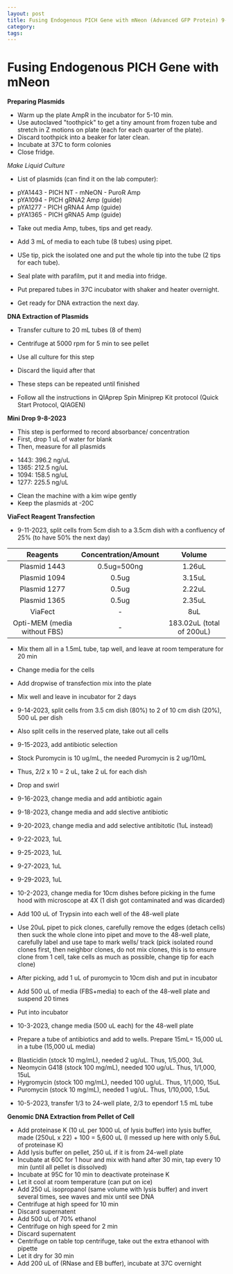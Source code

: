 ```yaml
---
layout: post
title: Fusing Endogenous PICH Gene with mNeon (Advanced GFP Protein) 9-5-2023
category:
tags:
---
```


# Fusing Endogenous PICH Gene with mNeon

**Preparing Plasmids**

- Warm up the plate AmpR in the incubator for 5-10 min.
- Use autoclaved "toothpick" to get a tiny amount from frozen tube and stretch in Z motions on plate (each for each quarter of the plate).
- Discard toothpick into a beaker for later clean.
- Incubate at 37C to form colonies
- Close fridge.

*Make Liquid Culture*

- List of plasmids (can find it on the lab computer):
+ pYA1443 - PICH NT - mNeON - PuroR Amp
+ pYA1094 - PICH gRNA2 Amp (guide)
+ pYA1277 - PICH gRNA4 Amp (guide)
+ pYA1365 - PICH gRNA5 Amp (guide)

- Take out media Amp, tubes, tips and get ready.
- Add 3 mL of media to each tube (8 tubes) using pipet.
- USe tip, pick the isolated one and put the whole tip into the tube (2 tips for each tube).
- Seal plate with parafilm, put it and media into fridge.
- Put prepared tubes in 37C incubator with shaker and heater overnight.

- Get ready for DNA extraction the next day.

**DNA Extraction of Plasmids**

- Transfer culture to 20 mL tubes (8 of them)
- Centrifuge at 5000 rpm for 5 min to see pellet
- Use all culture for this step
- Discard the liquid after that
- These steps can be repeated until finished

- Follow all the instructions in QIAprep Spin Miniprep Kit protocol (Quick Start Protocol, QIAGEN)

**Mini Drop 9-8-2023**

- This step is performed to record absorbance/ concentration
- First, drop 1 uL of water for blank
- Then, measure for all plasmids
+ 1443: 396.2 ng/uL
+ 1365: 212.5 ng/uL
+ 1094: 158.5 ng/uL
+ 1277: 225.5 ng/uL
- Clean the machine with a kim wipe gently
- Keep the plasmids at -20C

**ViaFect Reagent Transfection**

- 9-11-2023, split cells from 5cm dish to a 3.5cm dish with a confluency of 25% (to have 50% the next day)

**Reagents**|**Concentration/Amount**|**Volume**
:------:|:---------:|:----------:
Plasmid 1443|0.5ug=500ng|1.26uL
Plasmid 1094|0.5ug|3.15uL
Plasmid 1277|0.5ug|2.22uL
Plasmid 1365|0.5ug|2.35uL
ViaFect|-|8uL
Opti-MEM (media without FBS)|-|183.02uL (total of 200uL)

- Mix them all in a 1.5mL tube, tap well, and leave at room temperature for 20 min

- Change media for the cells
- Add dropwise of transfection mix into the plate
- Mix well and leave in incubator for 2 days

- 9-14-2023, split cells from 3.5 cm dish (80%) to 2 of 10 cm dish (20%), 500 uL per dish
- Also split cells in the reserved plate, take out all cells

- 9-15-2023, add antibiotic selection
- Stock Puromycin is 10 ug/mL, the needed Puromycin is 2 ug/10mL
- Thus, 2/2 x 10 = 2 uL, take 2 uL for each dish
- Drop and swirl

- 9-16-2023, change media and add antibiotic again

- 9-18-2023, change media and add slective antibiotic

- 9-20-2023, change media and add selective antibitotic (1uL instead)

- 9-22-2023, 1uL

- 9-25-2023, 1uL

- 9-27-2023, 1uL

- 9-29-2023, 1uL

- 10-2-2023, change media for 10cm dishes before picking in the fume hood with microscope at 4X (1 dish got contaminated and was dicarded)
- Add 100 uL of Trypsin into each well of the 48-well plate
- Use 20uL pipet to pick clones, carefully remove the edges (detach cells) then suck the whole clone into pipet and move to the 48-well plate, carefully label and use tape to mark wells/ track (pick isolated round clones first, then neighbor clones, do not mix clones, this is to ensure clone from 1 cell, take cells as much as possible, change tip for each clone)
- After picking, add 1 uL of puromycin to 10cm dish and put in incubator
- Add 500 uL of media (FBS+media) to each of the 48-well plate and suspend 20 times
- Put into incubator

- 10-3-2023, change media (500 uL each) for the 48-well plate
- Prepare a tube of antibiotics and add to wells. Prepare 15mL= 15,000 uL in a tube (15,000 uL media)
+ Blasticidin (stock 10 mg/mL), needed 2 ug/uL. Thus, 1/5,000, 3uL
+ Neomycin G418 (stock 100 mg/mL), needed 100 ug/uL. Thus, 1/1,000, 15uL
+ Hygromycin (stock 100 mg/mL), needed 100 ug/uL. Thus, 1/1,000, 15uL
+ Puromycin (stock 10 mg/mL), needed 1 ug/uL. Thus, 1/10,000, 1.5uL

- 10-5-2023, transfer 1/3 to 24-well plate, 2/3 to ependorf 1.5 mL tube

**Genomic DNA Extraction from Pellet of Cell**
- Add proteinase K (10 uL per 1000 uL of lysis buffer) into lysis buffer, made (250uL x 22) + 100 = 5,600 uL (I messed up here with only 5.6uL of proteinase K)
- Add lysis buffer on pellet, 250 uL if it is from 24-well plate
- Incubate at 60C for 1 hour and mix with hand after 30 min, tap every 10 min (until all pellet is dissolved)
- Incubate at 95C for 10 min to deactivate proteinase K
- Let it cool at room temperature (can put on ice)
- Add 250 uL isopropanol (same volume with lysis buffer) and invert several times, see waves and mix until see DNA
- Centrifuge at high speed for 10 min
- Discard supernatent
- Add 500 uL of 70% ethanol
- Centrifuge on high speed for 2 min
- Discard supernatent
- Centrifuge on table top centrifuge, take out the extra ethanool with pipette
- Let it dry for 30 min
- Add 200 uL of (RNase and EB buffer), incubate at 37C overnight
